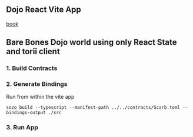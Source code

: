 ## Dojo React Vite App

[book](https://book.dojoengine.org/)

## Bare Bones Dojo world using only React State and torii client

### 1. Build Contracts

### 2. Generate Bindings

Run from within the vite app

```
sozo build --typescript --manifest-path ../../contracts/Scarb.toml --bindings-output ./src
```

### 3. Run App